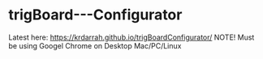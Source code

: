# trigBoard---Configurator
Latest here: https://krdarrah.github.io/trigBoardConfigurator/
NOTE! Must be using Googel Chrome on Desktop Mac/PC/Linux
